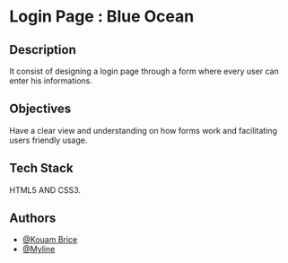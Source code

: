 # Login Page : Blue Ocean

## Description
It consist of designing a login page through a form where every user can enter his informations.

## Objectives
Have a clear view and understanding on how forms work and facilitating users friendly usage.

## Tech Stack
 HTML5 AND CSS3.

## Authors
- [@Kouam Brice](https://github.com/Briso10-dev)
- [@Myline](https://github.com/myline1)